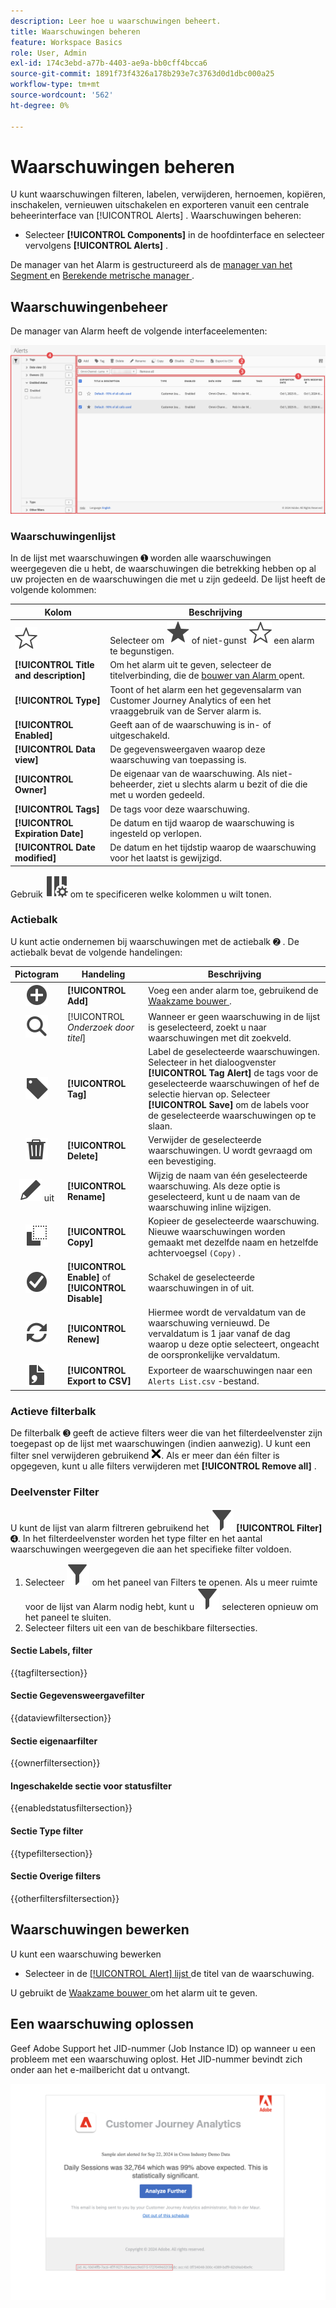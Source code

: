 ```yaml
---
description: Leer hoe u waarschuwingen beheert.
title: Waarschuwingen beheren
feature: Workspace Basics
role: User, Admin
exl-id: 174c3ebd-a77b-4403-ae9a-bb0cff4bcca6
source-git-commit: 1891f73f4326a178b293e7c3763d0d1dbc000a25
workflow-type: tm+mt
source-wordcount: '562'
ht-degree: 0%

---
```


# Waarschuwingen beheren


U kunt waarschuwingen filteren, labelen, verwijderen, hernoemen, kopiëren, inschakelen, vernieuwen uitschakelen en exporteren vanuit een centrale beheerinterface van [!UICONTROL Alerts] . Waarschuwingen beheren:

* Selecteer **[!UICONTROL Components]** in de hoofdinterface en selecteer vervolgens **[!UICONTROL Alerts]** .

De manager van het Alarm is gestructureerd als de [ manager van het Segment ](/help/components/segments/seg-manage.md) en [ Berekende metrische manager ](/help/components/calc-metrics/cm-workflow/cm-manager.md).


## Waarschuwingenbeheer

De manager van Alarm heeft de volgende interfaceelementen:

![ de interface van Filters ](assets/alerts-manager.png)

### Waarschuwingenlijst

In de lijst met waarschuwingen ➊ worden alle waarschuwingen weergegeven die u hebt, de waarschuwingen die betrekking hebben op al uw projecten en de waarschuwingen die met u zijn gedeeld. De lijst heeft de volgende kolommen:

| Kolom | Beschrijving |
|---|---|
| ![ StarOutline ](/help/assets/icons/StarOutline.svg) | Selecteer om ![ Ster ](/help/assets/icons/Star.svg) of niet-gunst ![ StarOutline ](/help/assets/icons/StarOutline.svg) een alarm te begunstigen. |
| **[!UICONTROL Title and description]** | Om het alarm uit te geven, selecteer de titelverbinding, die de [ bouwer van Alarm ](alert-builder.md#alert-builder) opent. |
| **[!UICONTROL Type]** | Toont of het alarm een het gegevensalarm van Customer Journey Analytics of een het vraaggebruik van de Server alarm is. |
| **[!UICONTROL Enabled]** | Geeft aan of de waarschuwing is in- of uitgeschakeld. |
| **[!UICONTROL Data view]** | De gegevensweergaven waarop deze waarschuwing van toepassing is. |
| **[!UICONTROL Owner]** | De eigenaar van de waarschuwing. Als niet-beheerder, ziet u slechts alarm u bezit of die die met u worden gedeeld. |
| **[!UICONTROL Tags]** | De tags voor deze waarschuwing. |
| **[!UICONTROL Expiration Date]** | De datum en tijd waarop de waarschuwing is ingesteld op verlopen. |
| **[!UICONTROL Date modified]** | De datum en het tijdstip waarop de waarschuwing voor het laatst is gewijzigd. |

<!-- When "Last used" column is added, add this information as the description: Shows the date when the alert was last used. <p>This information can help you determine whether a component is valuable to users in your organization, where it is used, and if it needs to be deleted or modified.</p><p>Consider the following when viewing this column:</p><ul><li>This information does not include usage from the API, Report Builder, or Data Warehouse.</li><li>For some components, this column might not contain data if the component was last used prior to September 2023.</li></ul> -->

Gebruik ![ ColumnSetting ](/help/assets/icons/ColumnSetting.svg) om te specificeren welke kolommen u wilt tonen.

### Actiebalk

U kunt actie ondernemen bij waarschuwingen met de actiebalk ➋ . De actiebalk bevat de volgende handelingen:

| Pictogram | Handeling | Beschrijving |
|:---:|---|---|
| ![ AddCircle ](/help/assets/icons/AddCircle.svg) | **[!UICONTROL Add]** | Voeg een ander alarm toe, gebruikend de [ Waakzame bouwer ](alert-builder.md#alert-builder). |
| ![ Onderzoek ](/help/assets/icons/Search.svg) | [!UICONTROL *Onderzoek door titel*] | Wanneer er geen waarschuwing in de lijst is geselecteerd, zoekt u naar waarschuwingen met dit zoekveld. |
| ![ Etiket ](/help/assets/icons/Label.svg) | **[!UICONTROL Tag]** | Label de geselecteerde waarschuwingen. Selecteer in het dialoogvenster **[!UICONTROL Tag Alert]** de tags voor de geselecteerde waarschuwingen of hef de selectie hiervan op. Selecteer **[!UICONTROL Save]** om de labels voor de geselecteerde waarschuwingen op te slaan. |
| ![ Schrapping ](/help/assets/icons/Delete.svg) | **[!UICONTROL Delete]** | Verwijder de geselecteerde waarschuwingen. U wordt gevraagd om een bevestiging. |
| ![ geeft ](/help/assets/icons/Edit.svg) uit | **[!UICONTROL Rename]** | Wijzig de naam van één geselecteerde waarschuwing. Als deze optie is geselecteerd, kunt u de naam van de waarschuwing inline wijzigen. |
| ![ Exemplaar ](/help/assets/icons/Copy.svg) | **[!UICONTROL Copy]** | Kopieer de geselecteerde waarschuwing. Nieuwe waarschuwingen worden gemaakt met dezelfde naam en hetzelfde achtervoegsel `(Copy)` . |
| ![ CheckmarkCircle ](/help/assets/icons/CheckmarkCircle.svg) | **[!UICONTROL Enable]** of **[!UICONTROL Disable]** | Schakel de geselecteerde waarschuwingen in of uit. |
| ![ verfrissen zich ](/help/assets/icons/Refresh.svg) | **[!UICONTROL Renew]** | Hiermee wordt de vervaldatum van de waarschuwing vernieuwd. De vervaldatum is 1 jaar vanaf de dag waarop u deze optie selecteert, ongeacht de oorspronkelijke vervaldatum. |
| ![ FileCSV ](/help/assets/icons/FileCSV.svg) | **[!UICONTROL Export to CSV]** | Exporteer de waarschuwingen naar een `Alerts List.csv` -bestand. |


### Actieve filterbalk

De filterbalk ➌ geeft de actieve filters weer die van het filterdeelvenster zijn toegepast op de lijst met waarschuwingen (indien aanwezig). U kunt een filter snel verwijderen gebruikend ![ CrossSize75 ](/help/assets/icons/CrossSize75.svg). Als er meer dan één filter is opgegeven, kunt u alle filters verwijderen met **[!UICONTROL Remove all]** .


### Deelvenster Filter

U kunt de lijst van alarm filtreren gebruikend het ![ Linkerpaneel van de Filter ](/help/assets/icons/Filter.svg) **[!UICONTROL Filter]** ➍. In het filterdeelvenster worden het type filter en het aantal waarschuwingen weergegeven die aan het specifieke filter voldoen.


1. Selecteer ![ Filter ](/help/assets/icons/Filter.svg) om het paneel van Filters te openen. Als u meer ruimte voor de lijst van Alarm nodig hebt, kunt u ![ Filter ](/help/assets/icons/Filter.svg) selecteren opnieuw om het paneel te sluiten.
1. Selecteer filters uit een van de beschikbare filtersecties.


#### Sectie Labels, filter

{{tagfiltersection}}


#### Sectie Gegevensweergavefilter

{{dataviewfiltersection}}


#### Sectie eigenaarfilter

{{ownerfiltersection}}


#### Ingeschakelde sectie voor statusfilter

{{enabledstatusfiltersection}}


#### Sectie Type filter

{{typefiltersection}}


#### Sectie Overige filters

{{otherfiltersfiltersection}}



## Waarschuwingen bewerken

U kunt een waarschuwing bewerken

* Selecteer in de [[!UICONTROL Alert] lijst ](#alerts-list) de titel van de waarschuwing.

U gebruikt de [ Waakzame bouwer ](alert-builder.md#alert-builder) om het alarm uit te geven.

## Een waarschuwing oplossen

Geef Adobe Support het JID-nummer (Job Instance ID) op wanneer u een probleem met een waarschuwing oplost. Het JID-nummer bevindt zich onder aan het e-mailbericht dat u ontvangt.

![ Alert e-mail ](assets/alerts-email.PNG)
